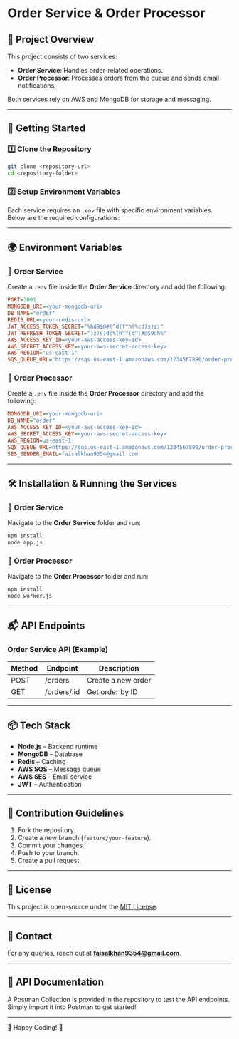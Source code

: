 # Order Service & Order Processor

## 📌 Project Overview
This project consists of two services:
- **Order Service**: Handles order-related operations.
- **Order Processor**: Processes orders from the queue and sends email notifications.

Both services rely on AWS and MongoDB for storage and messaging.

---

## 🚀 Getting Started
### 1️⃣ Clone the Repository
```sh
git clone <repository-url>
cd <repository-folder>
```

### 2️⃣ Setup Environment Variables
Each service requires an `.env` file with specific environment variables. Below are the required configurations:

---

## 🌍 Environment Variables
### 🔹 Order Service
Create a `.env` file inside the **Order Service** directory and add the following:
```ini
PORT=3001
MONGODB_URI=<your-mongodb-uri>
DB_NAME="order"
REDIS_URL=<your-redis-url>
JWT_ACCESS_TOKEN_SECRET="%hd9$@#(^d(f^h(%cd)s)z)"
JWT_REFRESH_TOKEN_SECRET=")z)s)dc%(h^f(d^(#@$9dh%"
AWS_ACCESS_KEY_ID=<your-aws-access-key-id>
AWS_SECRET_ACCESS_KEY=<your-aws-secret-access-key>
AWS_REGION="us-east-1"
SQS_QUEUE_URL="https://sqs.us-east-1.amazonaws.com/1234567890/order-processing.fifo"
```

### 🔹 Order Processor
Create a `.env` file inside the **Order Processor** directory and add the following:
```ini
MONGODB_URI=<your-mongodb-uri>
DB_NAME="order"
AWS_ACCESS_KEY_ID=<your-aws-access-key-id>
AWS_SECRET_ACCESS_KEY=<your-aws-secret-access-key>
AWS_REGION=us-east-1
SQS_QUEUE_URL=https://sqs.us-east-1.amazonaws.com/1234567890/order-processing.fifo
SES_SENDER_EMAIL=faisalkhan9354@gmail.com
```

---

## 🛠 Installation & Running the Services
### 🔹 Order Service
Navigate to the **Order Service** folder and run:
```sh
npm install
node app.js
```

### 🔹 Order Processor
Navigate to the **Order Processor** folder and run:
```sh
npm install
node worker.js
```

---

## 📬 API Endpoints
### Order Service API (Example)
| Method | Endpoint       | Description          |
|--------|--------------|----------------------|
| POST   | /orders      | Create a new order  |
| GET    | /orders/:id  | Get order by ID     |



---

## 📦 Tech Stack
- **Node.js** – Backend runtime
- **MongoDB** – Database
- **Redis** – Caching
- **AWS SQS** – Message queue
- **AWS SES** – Email service
- **JWT** – Authentication

---

## 🤝 Contribution Guidelines
1. Fork the repository.
2. Create a new branch (`feature/your-feature`).
3. Commit your changes.
4. Push to your branch.
5. Create a pull request.

---

## 📄 License
This project is open-source under the [MIT License](LICENSE).

---

## 📧 Contact
For any queries, reach out at **faisalkhan9354@gmail.com**.

---

## 📜 API Documentation
A Postman Collection is provided in the repository to test the API endpoints. Simply import it into Postman to get started!

---

🚀 Happy Coding! 🎉

